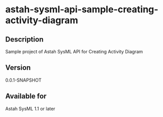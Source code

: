 astah-sysml-api-sample-creating-activity-diagram
=============================

Description
----------------
Sample project of Astah SysML API for Creating Activity Diagram

Version
----------------
0.0.1-SNAPSHOT

Available for
----------------
Astah SysML 1.1 or later


